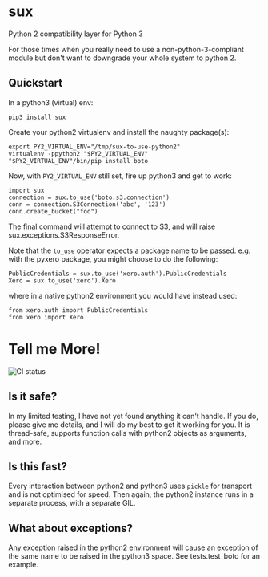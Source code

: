 sux
===

Python 2 compatibility layer for Python 3

For those times when you really need to use a
non-python-3-compliant module but don't
want to downgrade your whole system to python 2.

Quickstart
----------
In a python3 (virtual) env:

    pip3 install sux

Create your python2 virtualenv and install the
naughty package(s):

    export PY2_VIRTUAL_ENV="/tmp/sux-to-use-python2"
    virtualenv -ppython2 "$PY2_VIRTUAL_ENV"
    "$PY2_VIRTUAL_ENV"/bin/pip install boto

Now, with `PY2_VIRTUAL_ENV` still set, fire up python3
and get to work:

    import sux
    connection = sux.to_use('boto.s3.connection')
    conn = connection.S3Connection('abc', '123')
    conn.create_bucket("foo")

The final command will attempt to connect to S3, and will raise
sux.exceptions.S3ResponseError.

Note that the `to_use` operator expects a package name to be passed.
e.g. with the pyxero package, you might choose to do the following:

    PublicCredentials = sux.to_use('xero.auth').PublicCredentials
    Xero = sux.to_use('xero').Xero

where in a native python2 environment you would have instead used:

    from xero.auth import PublicCredentials
    from xero import Xero


Tell me More!
=============
![CI status](https://travis-ci.org/nicois/sux.svg?branch=master)

Is it safe?
-----------
In my limited testing, I have not yet found anything it can't handle. If you do,
please give me details, and I will do my best to get it working for you. It is
thread-safe, supports function calls with python2 objects as arguments, and more.


Is this fast?
-------------
Every interaction between python2 and python3 uses `pickle` for
transport and is not optimised for speed. Then again, the python2 instance
runs in a separate process, with a separate GIL.

What about exceptions?
----------------------
Any exception raised in the python2 environment
will cause an exception of the same name to be raised in the python3
space. See tests.test_boto for an example.

